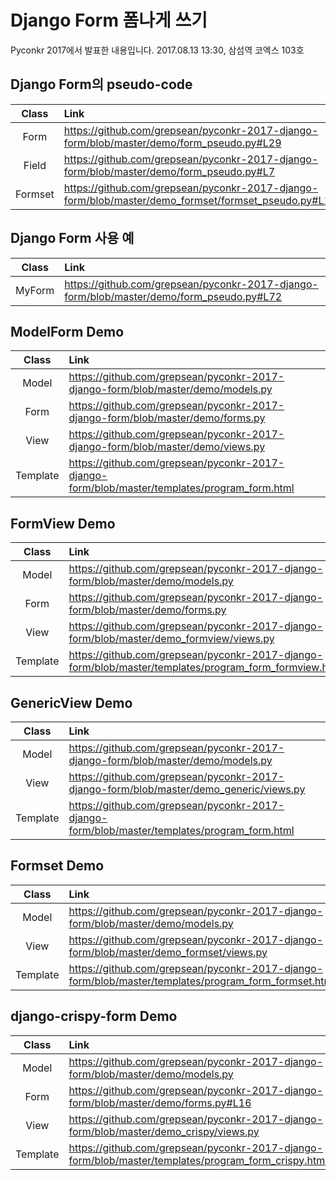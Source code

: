 # Django Form 폼나게 쓰기
Pyconkr 2017에서 발표한 내용입니다. 2017.08.13 13:30, 삼섬역 코엑스 103호


## Django Form의 pseudo-code
| Class | Link |
| :------------: | :----------- |
| Form  | https://github.com/grepsean/pyconkr-2017-django-form/blob/master/demo/form_pseudo.py#L29 |
| Field | https://github.com/grepsean/pyconkr-2017-django-form/blob/master/demo/form_pseudo.py#L7 |
| Formset | https://github.com/grepsean/pyconkr-2017-django-form/blob/master/demo_formset/formset_pseudo.py#L15 |


## Django Form 사용 예
| Class | Link |
| :------------: | :----------- |
| MyForm  | https://github.com/grepsean/pyconkr-2017-django-form/blob/master/demo/form_pseudo.py#L72 |


## ModelForm Demo
| Class | Link |
| :------------: | :----------- |
| Model  | https://github.com/grepsean/pyconkr-2017-django-form/blob/master/demo/models.py |
| Form  | https://github.com/grepsean/pyconkr-2017-django-form/blob/master/demo/forms.py |
| View  | https://github.com/grepsean/pyconkr-2017-django-form/blob/master/demo/views.py |
| Template  | https://github.com/grepsean/pyconkr-2017-django-form/blob/master/templates/program_form.html |


## FormView Demo
| Class | Link |
| :------------: | :----------- |
| Model  | https://github.com/grepsean/pyconkr-2017-django-form/blob/master/demo/models.py |
| Form  | https://github.com/grepsean/pyconkr-2017-django-form/blob/master/demo/forms.py |
| View  | https://github.com/grepsean/pyconkr-2017-django-form/blob/master/demo_formview/views.py |
| Template  | https://github.com/grepsean/pyconkr-2017-django-form/blob/master/templates/program_form_formview.html |


## GenericView Demo
| Class | Link |
| :------------: | :----------- |
| Model  | https://github.com/grepsean/pyconkr-2017-django-form/blob/master/demo/models.py |
| View  | https://github.com/grepsean/pyconkr-2017-django-form/blob/master/demo_generic/views.py |
| Template  | https://github.com/grepsean/pyconkr-2017-django-form/blob/master/templates/program_form.html |


## Formset Demo
| Class | Link |
| :------------: | :----------- |
| Model  | https://github.com/grepsean/pyconkr-2017-django-form/blob/master/demo/models.py |
| View  | https://github.com/grepsean/pyconkr-2017-django-form/blob/master/demo_formset/views.py |
| Template  | https://github.com/grepsean/pyconkr-2017-django-form/blob/master/templates/program_form_formset.html |


## django-crispy-form Demo
| Class | Link |
| :------------: | :----------- |
| Model  | https://github.com/grepsean/pyconkr-2017-django-form/blob/master/demo/models.py |
| Form  | https://github.com/grepsean/pyconkr-2017-django-form/blob/master/demo/forms.py#L16 |
| View  | https://github.com/grepsean/pyconkr-2017-django-form/blob/master/demo_crispy/views.py |
| Template  | https://github.com/grepsean/pyconkr-2017-django-form/blob/master/templates/program_form_crispy.html |
